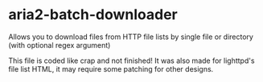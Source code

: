aria2-batch-downloader
======================

Allows you to download files from HTTP file lists by single file or directory (with optional regex argument)

This file is coded like crap and not finished!
It was also made for lighttpd's file list HTML, it may require some patching for other designs.
